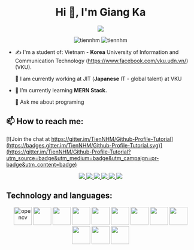 <h1 align="center">Hi 👋, I'm Giang Ka </h1>
<p align="center"><img src="https://img.icons8.com/color/48/000000/vietnam-circular.png"/></p>
<p align="center"> <img src="https://komarev.com/ghpvc/?username=tiennhm" alt="tiennhm" /> <img src="https://badges.pufler.dev/repos/TienNHM" alt="tiennhm" /> </p>

- ✍ I'm a student of: Vietnam - **Korea** University of Information and Communication Technology (https://www.facebook.com/vku.udn.vn/) (VKU).

  🔭 I am currently working at JIT (**Japanese** IT - global talent) at VKU

- 🌱 I’m currently learning **MERN Stack.**
  
  💬 Ask me about programing


## 📫 How to reach me:

[![Join the chat at https://gitter.im/TienNHM/Github-Profile-Tutorial](https://badges.gitter.im/TienNHM/Github-Profile-Tutorial.svg)](https://gitter.im/TienNHM/Github-Profile-Tutorial?utm_source=badge&utm_medium=badge&utm_campaign=pr-badge&utm_content=badge)

<p align="center">
  <a href="https://linkedin.com/in/tien-nhm" target="_blank">
    <img src="https://img.icons8.com/fluent/48/000000/linkedin.png"/>
  </a>
  <a href="https://www.facebook.com/01.tien" alt="Facebook">
    <img src="https://img.icons8.com/fluent/48/000000/facebook-new.png" target="_blank" />
  </a> 
  <a href="https://github.com/TienNHM" alt="Github">
    <img src="https://img.icons8.com/fluent/48/000000/github.png"/>
  </a> 
  <a href="https://www.youtube.com/channel/UCaRr1SjyHm61RrLY-DIBm1g" alt="Youtube channel" target="_blank" >
    <img src="https://img.icons8.com/fluent/48/000000/youtube-play.png"/>
  </a>
  <a href="https://www.kaggle.com/nguyenhuynhminhtien" alt="Kaggle" target="_blank" >
    <img src="https://img.icons8.com/windows/48/000000/kaggle.png"/>
  </a>
  <a href="mailto:tiennhm.it@gmail.com" alt="Email">
    <img src="https://img.icons8.com/fluent/48/000000/mailing.png"/>
  </a>
</p>

## Technology and languages:
<p align="center">
  <img src="https://img.icons8.com/color/344/html-5--v1.png" alt="opencv" width="48" height="48"/> 
  <img src="https://img.icons8.com/color/344/css3.png" width="48" height="48"/>
  <img src="https://img.icons8.com/color/344/javascript.png" width="48" height="48"/>
  <img src="https://img.icons8.com/ios-filled/344/jquery.png" width="48" height="48"/>
  <img src="https://img.icons8.com/color/344/nodejs.png" width="48" height="48"/>
  <img src="https://img.icons8.com/color/344/mongodb.png" width="48" height="48"/>
  <img src="https://img.icons8.com/color/344/react-native.png" width="48" height="48"/>
  <img src="https://img.icons8.com/windows/344/vuejs.png" width="48" height="48"/>
  <img src="https://img.icons8.com/ios-glyphs/344/java-coffee-cup-logo.png" width="48" height="48"/>
  <img src="https://img.icons8.com/ios-glyphs/344/php.png" width="48" height="48"/>
  <img src="https://icons8.com/icon/uJM6fQYqDaZK/typescript" width="48" height="48"/>
  <img src="https://img.icons8.com/color/48/000000/trello.png" width="48" height="48"/>
</p>



